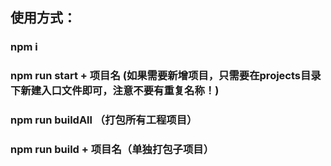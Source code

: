 ## 使用方式：
### npm i
### npm run start + 项目名 (如果需要新增项目，只需要在projects目录下新建入口文件即可，注意不要有重复名称！)
### npm run buildAll （打包所有工程项目）
### npm run build + 项目名（单独打包子项目）
